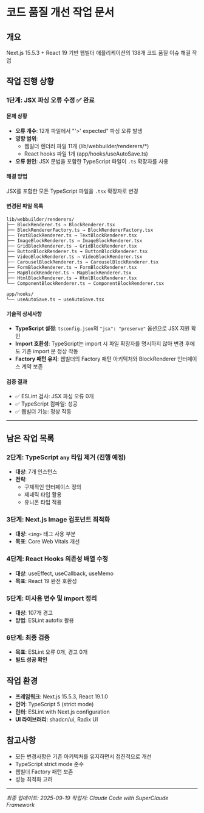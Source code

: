 # 코드 품질 개선 작업 문서

## 개요
Next.js 15.5.3 + React 19 기반 웹빌더 애플리케이션의 138개 코드 품질 이슈 해결 작업

## 작업 진행 상황

### 1단계: JSX 파싱 오류 수정 ✅ 완료

#### 문제 상황
- **오류 개수**: 12개 파일에서 "'>' expected" 파싱 오류 발생
- **영향 범위**:
  - 웹빌더 렌더러 파일 11개 (lib/webbuilder/renderers/*)
  - React hooks 파일 1개 (app/hooks/useAutoSave.ts)
- **오류 원인**: JSX 문법을 포함한 TypeScript 파일이 `.ts` 확장자를 사용

#### 해결 방법
JSX를 포함한 모든 TypeScript 파일을 `.tsx` 확장자로 변경

#### 변경된 파일 목록
```
lib/webbuilder/renderers/
├── BlockRenderer.ts → BlockRenderer.tsx
├── BlockRendererFactory.ts → BlockRendererFactory.tsx
├── TextBlockRenderer.ts → TextBlockRenderer.tsx
├── ImageBlockRenderer.ts → ImageBlockRenderer.tsx
├── GridBlockRenderer.ts → GridBlockRenderer.tsx
├── ButtonBlockRenderer.ts → ButtonBlockRenderer.tsx
├── VideoBlockRenderer.ts → VideoBlockRenderer.tsx
├── CarouselBlockRenderer.ts → CarouselBlockRenderer.tsx
├── FormBlockRenderer.ts → FormBlockRenderer.tsx
├── MapBlockRenderer.ts → MapBlockRenderer.tsx
├── HtmlBlockRenderer.ts → HtmlBlockRenderer.tsx
└── ComponentBlockRenderer.ts → ComponentBlockRenderer.tsx

app/hooks/
└── useAutoSave.ts → useAutoSave.tsx
```

#### 기술적 상세사항
- **TypeScript 설정**: `tsconfig.json`의 `"jsx": "preserve"` 옵션으로 JSX 지원 확인
- **Import 호환성**: TypeScript는 import 시 파일 확장자를 명시하지 않아 변경 후에도 기존 import 문 정상 작동
- **Factory 패턴 유지**: 웹빌더의 Factory 패턴 아키텍처와 BlockRenderer 인터페이스 계약 보존

#### 검증 결과
- ✅ ESLint 검사: JSX 파싱 오류 0개
- ✅ TypeScript 컴파일: 성공
- ✅ 웹빌더 기능: 정상 작동

---

## 남은 작업 목록

### 2단계: TypeScript `any` 타입 제거 (진행 예정)
- **대상**: 7개 인스턴스
- **전략**:
  - 구체적인 인터페이스 정의
  - 제네릭 타입 활용
  - 유니온 타입 적용

### 3단계: Next.js Image 컴포넌트 최적화
- **대상**: `<img>` 태그 사용 부분
- **목표**: Core Web Vitals 개선

### 4단계: React Hooks 의존성 배열 수정
- **대상**: useEffect, useCallback, useMemo
- **목표**: React 19 완전 호환성

### 5단계: 미사용 변수 및 import 정리
- **대상**: 107개 경고
- **방법**: ESLint autofix 활용

### 6단계: 최종 검증
- **목표**: ESLint 오류 0개, 경고 0개
- **빌드 성공 확인**

## 작업 환경
- **프레임워크**: Next.js 15.5.3, React 19.1.0
- **언어**: TypeScript 5 (strict mode)
- **린터**: ESLint with Next.js configuration
- **UI 라이브러리**: shadcn/ui, Radix UI

## 참고사항
- 모든 변경사항은 기존 아키텍처를 유지하면서 점진적으로 개선
- TypeScript strict mode 준수
- 웹빌더 Factory 패턴 보존
- 성능 최적화 고려

---

*최종 업데이트: 2025-09-19*
*작업자: Claude Code with SuperClaude Framework*